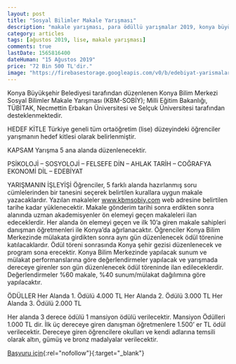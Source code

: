 ```yaml
---
layout: post
title: "Sosyal Bilimler Makale Yarışması"
description: "makale yarışması, para ödüllü yarışmalar 2019, konya büyükşehir belediyesi"
category: articles
tags: [ağustos 2019, lise, makale yarışması]
comments: true
lastDate: 1565816400
dateHuman: "15 Ağustos 2019"
price: "72 Bin 500 TL'dir."
image: "https://firebasestorage.googleapis.com/v0/b/edebiyat-yarismalari.appspot.com/o/sosyal-bilimler-makale-yarismasi.jpg?alt=media&token=56f38fde-64b1-4bc5-b485-85f5f0a05c96"
---
```


Konya Büyükşehir Belediyesi tarafından düzenlenen Konya Bilim Merkezi Sosyal Bilimler Makale Yarışması (KBM-SOBİY); Milli Eğitim Bakanlığı, TÜBİTAK, Necmettin Erbakan Üniversitesi ve Selçuk Üniversitesi tarafından desteklenmektedir.

HEDEF KİTLE
Türkiye geneli tüm ortaöğretim (lise) düzeyindeki öğrenciler yarışmanın hedef kitlesi olarak belirlenmiştir.

KAPSAM
Yarışma 5 ana alanda düzenlenecektir.

PSİKOLOJİ – SOSYOLOJİ – FELSEFE
DİN – AHLAK
TARİH – COĞRAFYA
EKONOMİ
DİL – EDEBİYAT

YARIŞMANIN İŞLEYİŞİ
Öğrenciler, 5 farklı alanda hazırlanmış soru cümlelerinden bir tanesini seçerek belirtilen kurallara uygun makale yazacaklardır. Yazılan makaleler www.kbmsobiy.com web adresine belirtilen tarihe kadar yüklenecektir. Makale gönderim tarihi sonra erdikten sonra alanında uzman akademisyenler ön elemeyi geçen makaleleri ilan edeceklerdir. Her alanda ön elemeyi geçen ve ilk 10’a giren makale sahipleri danışman öğretmenleri ile Konya’da ağırlanacaktır. Öğrenciler Konya Bilim Merkezinde mülakata girdikten sonra aynı gün düzenlenecek ödül törenine katılacaklardır. Ödül töreni sonrasında Konya şehir gezisi düzenlenecek ve program sona erecektir.
Konya Bilim Merkezinde yapılacak sunum ve mülakat performanslarına göre değerlendirmeler yapılacak ve yarışmada dereceye girenler son gün düzenlenecek ödül töreninde ilan edileceklerdir. Değerlendirmeler %60 makale, %40 sunum/mülakat dağılımına göre yapılacaktır.

ÖDÜLLER
Her Alanda 1. Ödülü 4.000 TL
Her Alanda 2. Ödülü 3.000 TL
Her Alanda 3. Ödülü 2.000 TL

Her alanda 3 derece ödülü 1 mansiyon ödülü verilecektir.
Mansiyon Ödülleri 1.000 TL dir.
İlk üç dereceye giren danışman öğretmenlere 1.500’ er TL ödül verilecektir.
Dereceye giren öğrencilere okulları ve kendi adlarına temsili olarak altın, gümüş ve bronz madalyalar verilecektir.

[Başvuru için](http://kbmsobiy.com/?utm_source=edebiyatyarismalari.com&utm_medium=affiliate&utm_campaign=cpc){:rel="nofollow"}{:target="_blank"}
